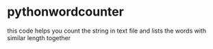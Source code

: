 # pythonwordcounter
this code helps you count the string in text file and lists the words with similar length together
